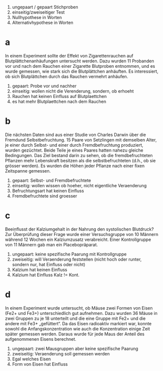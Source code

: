 1. ungepaart / gepaart Stichproben
2. einseitig/zweiseitiger Test
3. Nullhypothese in Worten
4. Alternativhypothese in Worten

# a
 In einem Experiment sollte der Effekt von Zigarettenrauchen auf Blutplättchenanhäufungen untersucht werden. Dazu wurden 11 Probanden vor und nach
dem Rauchen einer Zigarette Blutproben entnommen, und es wurde gemessen,
wie stark sich die Blutplättchen anhäuften. Es interessiert, ob sich Blutplättchen
durch das Rauchen vermehrt anhäufen.

1. gepaart: Probe vor und nachher
2. einseitig: wollen nicht die Verenderung, sondern, ob erhoeht
3. Rauchen hat keinen Einfluss auf Blutplaettchen
4. es hat mehr Blutplaettchen nach dem Rauchen

# b

 Die nächsten Daten sind aus einer Studie von Charles Darwin über die Fremdund Selbstbefruchtung. 15 Paare von Setzlingen mit demselben Alter, je einer
durch Selbst- und einer durch Fremdbefruchtung produziert, wurden gezüchtet.
Beide Teile je eines Paares hatten nahezu gleiche Bedingungen. Das Ziel bestand
darin zu sehen, ob die fremdbefruchteten Pflanzen mehr Lebenskraft besitzen
als die selbstbefruchteten (d.h., ob sie grösser werden). Es wurden die Höhen
jeder Pflanze nach einer fixen Zeitspanne gemessen.

1. gepaart: Selbst- und Fremdbefruchtete
2. einseitig: wollen wissen ob hoeher, nicht eigentliche Veraenderung
3. Befruchtungsart hat keinen Einfluss
4. Fremdbefruchtete sind groesser

# c

Beeinflusst der Kalziumgehalt in der Nahrung den systolischen Blutdruck? Zur
Überprüfung dieser Frage wurde einer Versuchsgruppe von 10 Männern während 12 Wochen ein Kalziumzusatz verabreicht. Einer Kontrollgruppe von 11
Männern gab man ein Placebopräparat.

1. ungepaart: keine spezifische Paarung mit Kontrollgruppe
2. zweiseitig: will Veraenderung feststellen (nicht hoch oder runter, sondern nur, hat Einfluss oder nicht)
3. Kalzium hat keinen Einfluss
4. Kalzium hat Einfluss Kalz != Kont.

# d

 In einem Experiment wurde untersucht, ob Mäuse zwei Formen von Eisen (Fe2+
und Fe3+) unterschiedlich gut aufnehmen. Dazu wurden 36 Mäuse in zwei
Gruppen zu je 18 unterteilt und die eine Gruppe mit Fe2+ und die andere mit
Fe3+ „gefüttert“. Da das Eisen radioaktiv markiert war, konnte sowohl die Anfangskonzentration wie auch die Konzentration einige Zeit später gemessen werden. Daraus wurde für jede Maus der Anteil des aufgenommenen Eisens
berechnet.

1. ungepaart: zwei Mausgruppen aber keine spezifische Paarung
2. zweiseitig: Veraenderung soll gemessen werden
3. Egal welches Eisen
4. Form von Eisen hat Einfluss